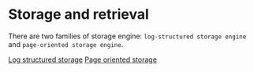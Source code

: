 # Storage and retrieval

There are two families of storage engine: `log-structured storage engine` and `page-oriented storage engine`.

[Log structured storage](./log-structured-storage.md)
[Page oriented storage](./page-oriented-storage.md)